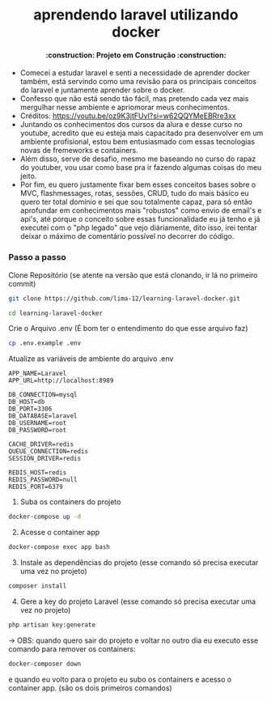 <h1 align="center">
    aprendendo laravel utilizando docker
</h1>

<h4 align="center">
    :construction: Projeto em Construção    :construction:
</h4>

- Comecei a estudar laravel e senti a necessidade de aprender docker também, está servindo como uma revisão para os principais conceitos do laravel e juntamente aprender sobre o docker.
- Confesso que não está sendo tão fácil, mas pretendo cada vez mais mergulhar nesse ambiente e apriomorar meus conhecimentos.
- Créditos: https://youtu.be/oz9K3jtFUvI?si=w62QQYMeEBRre3xx
- Juntando os conhecimentos dos cursos da alura e desse curso no youtube, acredito que eu esteja mais capacitado pra desenvolver em um ambiente profisional, estou bem entusiasmado com essas tecnologias novas de fremeworks e containers.
- Além disso, serve de desafio, mesmo me baseando no curso do rapaz do youtuber, vou usar como base pra ir fazendo algumas coisas do meu jeito.
- Por fim, eu quero justamente fixar bem esses conceitos bases sobre o MVC, flashmessages, rotas, sessões, CRUD, tudo do mais básico eu quero ter total domínio e sei que sou totalmente capaz, para só então aprofundar em conhecimentos mais "robustos" como envio de email's e api's, até porque o conceito sobre essas funcionalidade eu já tenho e já executei com o "php legado" que vejo diáriamente, dito isso, irei tentar deixar o máximo de comentário possível no decorrer do código.

  
### Passo a passo
Clone Repositório (se atente na versão que está clonando, ir lá no primeiro commit)
```sh
git clone https://github.com/lima-12/learning-laravel-docker.git
```
```sh
cd learning-laravel-docker
```


Crie o Arquivo .env (É bom ter o entendimento do que esse arquivo faz)
```sh
cp .env.example .env
```


Atualize as variáveis de ambiente do arquivo .env
```dosini
APP_NAME=Laravel
APP_URL=http://localhost:8989

DB_CONNECTION=mysql
DB_HOST=db
DB_PORT=3306
DB_DATABASE=laravel
DB_USERNAME=root
DB_PASSWORD=root

CACHE_DRIVER=redis
QUEUE_CONNECTION=redis
SESSION_DRIVER=redis

REDIS_HOST=redis
REDIS_PASSWORD=null
REDIS_PORT=6379
```


1. Suba os containers do projeto
```sh
docker-compose up -d
```


2. Acesse o container app
```sh
docker-compose exec app bash
```


3. Instale as dependências do projeto (esse comando só precisa executar uma vez no projeto)
```sh
composer install
```


4. Gere a key do projeto Laravel (esse comando só precisa executar uma vez no projeto)
```sh
php artisan key:generate
```


-> OBS: quando quero sair do projeto e voltar no outro dia eu executo esse comando para remover os containers:
```sh
docker-composer down
```
e quando eu volto para o projeto eu subo os containers e acesso o container app. (são os dois primeiros comandos)
